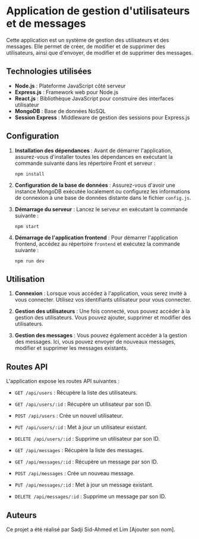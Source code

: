 # Application de gestion d'utilisateurs et de messages

Cette application est un système de gestion des utilisateurs et des messages. Elle permet de créer, de modifier et de supprimer des utilisateurs, ainsi que d'envoyer, de modifier et de supprimer des messages.

## Technologies utilisées

- **Node.js** : Plateforme JavaScript côté serveur
- **Express.js** : Framework web pour Node.js
- **React.js** : Bibliothèque JavaScript pour construire des interfaces utilisateur
- **MongoDB** : Base de données NoSQL
- **Session Express** : Middleware de gestion des sessions pour Express.js

## Configuration

1. **Installation des dépendances** : Avant de démarrer l'application, assurez-vous d'installer toutes les dépendances en exécutant la commande suivante dans les répertoire Front et serveur :
   ```
   npm install
   ```

2. **Configuration de la base de données** : Assurez-vous d'avoir une instance MongoDB exécutée localement ou configurez les informations de connexion à une base de données distante dans le fichier `config.js`.

3. **Démarrage du serveur** : Lancez le serveur en exécutant la commande suivante :
   ```
   npm start
   ```

4. **Démarrage de l'application frontend** : Pour démarrer l'application frontend, accédez au répertoire `frontend` et exécutez la commande suivante :
   ```
   npm run dev 
   ```

## Utilisation

1. **Connexion** : Lorsque vous accédez à l'application, vous serez invité à vous connecter. Utilisez vos identifiants utilisateur pour vous connecter.

2. **Gestion des utilisateurs** : Une fois connecté, vous pouvez accéder à la gestion des utilisateurs. Vous pouvez ajouter, supprimer et modifier des utilisateurs.

3. **Gestion des messages** : Vous pouvez également accéder à la gestion des messages. Ici, vous pouvez envoyer de nouveaux messages, modifier et supprimer les messages existants.

## Routes API

L'application expose les routes API suivantes :

- `GET /api/users` : Récupère la liste des utilisateurs.
- `GET /api/users/:id` : Récupère un utilisateur par son ID.
- `POST /api/users` : Crée un nouvel utilisateur.
- `PUT /api/users/:id` : Met à jour un utilisateur existant.
- `DELETE /api/users/:id` : Supprime un utilisateur par son ID.

- `GET /api/messages` : Récupère la liste des messages.
- `GET /api/messages/:id` : Récupère un message par son ID.
- `POST /api/messages` : Crée un nouveau message.
- `PUT /api/messages/:id` : Met à jour un message existant.
- `DELETE /api/messages/:id` : Supprime un message par son ID.


## Auteurs

Ce projet a été réalisé par Sadji Sid-Ahmed et Lim [Ajouter son nom].

